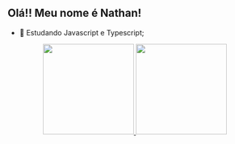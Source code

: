 ## Olá!! Meu nome é Nathan!

- 🌱 Estudando Javascript e Typescript;

<div align="center">
  <a href="https://github.com/Nathanms1">
  <img height="180em" src="https://github-readme-stats.vercel.app/api?username=Nathanms1&show_icons=true&theme=dracula&include_all_commits=true&count_private=true"/>
  <img height="180em" src="https://github-readme-stats.vercel.app/api/top-langs/?username=Nathanms1&layout=compact&langs_count=7&theme=dracula"/>
</div>
